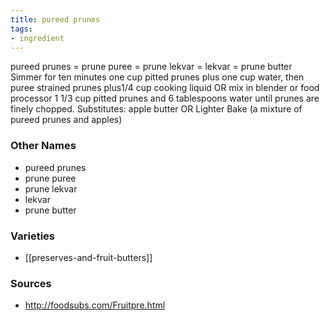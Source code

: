 ```yaml
---
title: pureed prunes
tags:
- ingredient
---
```

pureed prunes = prune puree = prune lekvar = lekvar = prune butter Simmer for ten minutes one cup pitted prunes plus one cup water, then puree strained prunes plus1/4 cup cooking liquid OR mix in blender or food processor 1 1/3 cup pitted prunes and 6 tablespoons water until prunes are finely chopped. Substitutes: apple butter OR Lighter Bake (a mixture of pureed prunes and apples)

### Other Names

* pureed prunes
* prune puree
* prune lekvar
* lekvar
* prune butter

### Varieties

* [[preserves-and-fruit-butters]]

### Sources
* http://foodsubs.com/Fruitpre.html
